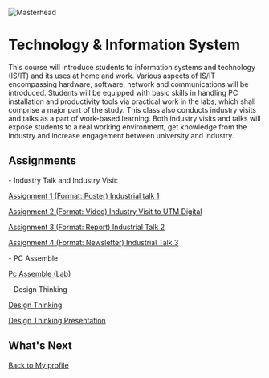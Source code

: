 ![Masterhead](https://t3.ftcdn.net/jpg/02/96/61/94/360_F_296619471_iEGweTy9VsokHtbCJsVmyez0d2rocmmA.jpg)
# Technology & Information System

This course will introduce students to information systems and technology (IS/IT) and its uses at home and work. Various aspects of IS/IT encompassing hardware, software, network and communications will be introduced. Students will be equipped with basic skills in handling PC installation and productivity tools via practical work in the labs, which shall comprise a major part of the study. This class also conducts industry visits and talks as a part of work-based learning. Both industry visits and talks will expose students to a real working environment, get knowledge from the industry and increase engagement between university and industry. 

<h2>Assignments</h2>
- Industry Talk and Industry Visit:
<p>
  <p><a href="https://github.com/chuahhw/poster">Assignment 1 (Format: Poster) Industrial talk 1 </a></p>
</p>
<p>
   <p><a href="https://github.com/chuahhw/UTMDigital">Assignment 2 (Format: Video) Industry Visit to UTM Digital</a></p>
</p>
<p>
   <p><a href="https://github.com/chuahhw/TIS/files/13897403/Modern.Annual.Report.1.pdf">Assignment 3 (Format: Report) Industrial Talk 2</a></p>
</p>
<p>
   <p><a href="https://github.com/chuahhw/TIS/files/14034791/Section.5.Group.4.Assignment.4.pdf">Assignment 4 (Format: Newsletter) Industrial Talk 3</a></p>
</p>
- PC Assemble 
<p>
   <p><a href="https://github.com/chuahhw/pcassemble">Pc Assemble (Lab)</a></p>
</p>
- Design Thinking
<p>
   <p><a href="https://github.com/chuahhw/designthinking">Design Thinking</a></p>
</p>

<p>
   <p><a href="https://github.com/chuahhw/presentation">Design Thinking Presentation</a></p>
</p>


<h2>What's Next</h2>
<a href="https://github.com/chuahhw">Back to My profile</a>
